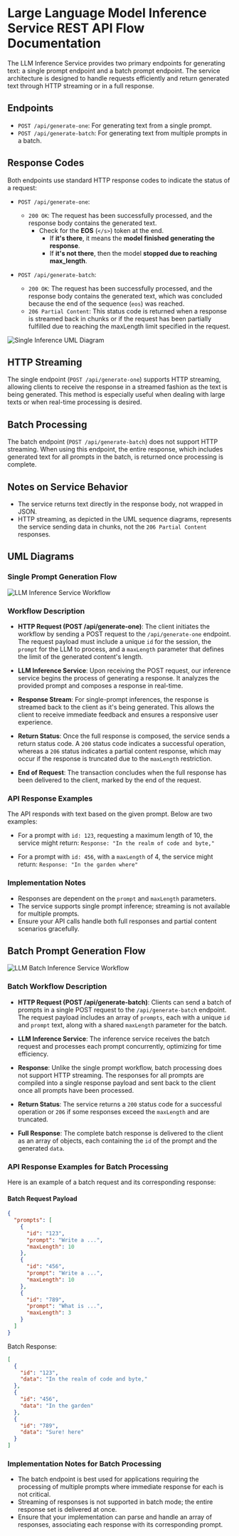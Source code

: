 # Large Language Model Inference Service REST API Flow Documentation

The LLM Inference Service provides two primary endpoints for generating text: a single prompt endpoint and a batch
prompt endpoint. The service architecture is designed to handle requests efficiently and return generated text through
HTTP streaming or in a full response.

## Endpoints

- `POST /api/generate-one`: For generating text from a single prompt.
- `POST /api/generate-batch`: For generating text from multiple prompts in a batch.

## Response Codes

Both endpoints use standard HTTP response codes to indicate the status of a request:

- `POST /api/generate-one`:
    - `200 OK`: The request has been successfully processed, and the response body contains the generated text.
        - Check for the **EOS** (`</s>`) token at the end.
            - If **it's there**, it means the **model finished generating the response**.
            - If **it's not there**, then the model **stopped due to reaching max_length**.


- `POST /api/generate-batch`:
    - `200 OK`: The request has been successfully processed, and the response body contains the generated text, which
      was concluded because the end of the sequence (`eos`) was reached.
    - `206 Partial Content`: This status code is returned when a response is streamed back in chunks or if the request
      has been partially fulfilled due to reaching the maxLength limit specified in the request.

![Single Inference UML Diagram](diagrams/rest-api-single-prompt.svg)

## HTTP Streaming

The single endpoint (`POST /api/generate-one`) supports HTTP streaming, allowing clients to receive the response in a
streamed fashion as the text is being generated. This method is especially useful when dealing with large texts or when
real-time processing is desired.

## Batch Processing

The batch endpoint (`POST /api/generate-batch`) does not support HTTP streaming. When using this endpoint, the entire
response, which includes generated text for all prompts in the batch, is returned once processing is complete.

## Notes on Service Behavior

- The service returns text directly in the response body, not wrapped in JSON.
- HTTP streaming, as depicted in the UML sequence diagrams, represents the service sending data in chunks, not
  the `206 Partial Content` responses.

## UML Diagrams

### Single Prompt Generation Flow

![LLM Inference Service Workflow](diagrams/rest-api-single-prompt.svg)

### Workflow Description

- **HTTP Request (POST /api/generate-one)**: The client initiates the workflow by sending a POST request to
  the `/api/generate-one` endpoint. The request payload must include a unique `id` for the session, the `prompt` for the
  LLM to process, and a `maxLength` parameter that defines the limit of the generated content's length.

- **LLM Inference Service**: Upon receiving the POST request, our inference service begins the process of generating a
  response. It analyzes the provided prompt and composes a response in real-time.

- **Response Stream**: For single-prompt inferences, the response is streamed back to the client as it's being
  generated. This allows the client to receive immediate feedback and ensures a responsive user experience.

- **Return Status**: Once the full response is composed, the service sends a return status code. A `200` status code
  indicates a successful operation, whereas a `206` status indicates a partial content response, which may occur if the
  response is truncated due to the `maxLength` restriction.

- **End of Request**: The transaction concludes when the full response has been delivered to the client, marked by the
  end of the request.

### API Response Examples

The API responds with text based on the given prompt. Below are two examples:

- For a prompt with `id: 123`, requesting a maximum length of 10, the service might
  return: `Response: "In the realm of code and byte,"`

- For a prompt with `id: 456`, with a `maxLength` of 4, the service might return: `Response: "In the garden where"`

### Implementation Notes

- Responses are dependent on the `prompt` and `maxLength` parameters.
- The service supports single prompt inference; streaming is not available for multiple prompts.
- Ensure your API calls handle both full responses and partial content scenarios gracefully.

## Batch Prompt Generation Flow

![LLM Batch Inference Service Workflow](diagrams/rest-api-batch-prompt.svg)

### Batch Workflow Description

- **HTTP Request (POST /api/generate-batch)**: Clients can send a batch of prompts in a single POST request to
  the `/api/generate-batch` endpoint. The request payload includes an array of `prompts`, each with a unique `id`
  and `prompt` text, along with a shared `maxLength` parameter for the batch.

- **LLM Inference Service**: The inference service receives the batch request and processes each prompt concurrently,
  optimizing for time efficiency.

- **Response**: Unlike the single prompt workflow, batch processing does not support HTTP streaming. The responses for
  all prompts are compiled into a single response payload and sent back to the client once all prompts have been
  processed.

- **Return Status**: The service returns a `200` status code for a successful operation or `206` if some responses
  exceed the `maxLength` and are truncated.

- **Full Response**: The complete batch response is delivered to the client as an array of objects, each containing
  the `id` of the prompt and the generated `data`.

### API Response Examples for Batch Processing

Here is an example of a batch request and its corresponding response:

#### Batch Request Payload

```json
{
  "prompts": [
    {
      "id": "123",
      "prompt": "Write a ...",
      "maxLength": 10
    },
    {
      "id": "456",
      "prompt": "Write a ...",
      "maxLength": 10
    },
    {
      "id": "789",
      "prompt": "What is ...",
      "maxLength": 3
    }
  ]
}
```

Batch Response:

```json
[
  {
    "id": "123",
    "data": "In the realm of code and byte,"
  },
  {
    "id": "456",
    "data": "In the garden"
  },
  {
    "id": "789",
    "data": "Sure! here"
  }
]
```

### Implementation Notes for Batch Processing

- The batch endpoint is best used for applications requiring the processing of multiple prompts where immediate response
  for each is not critical.
- Streaming of responses is not supported in batch mode; the entire response set is delivered at once.
- Ensure that your implementation can parse and handle an array of responses, associating each response with its
  corresponding prompt.
